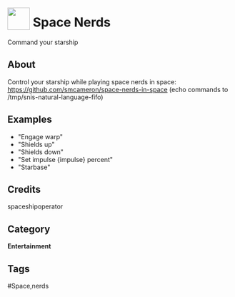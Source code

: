 # <img src="https://raw.githack.com/FortAwesome/Font-Awesome/master/svgs/solid/rocket.svg" card_color="#00FF00" width="50" height="50" style="vertical-align:bottom"/> Space Nerds
Command your starship

## About
Control your starship while playing space nerds in space: https://github.com/smcameron/space-nerds-in-space (echo commands to /tmp/snis-natural-language-fifo)

## Examples
* "Engage warp"
* "Shields up"
* "Shields down"
* "Set impulse {impulse} percent"
* "Starbase"

## Credits
spaceshipoperator

## Category
**Entertainment**

## Tags
#Space,nerds

